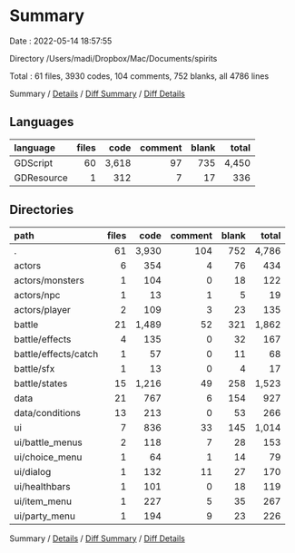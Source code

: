 # Summary

Date : 2022-05-14 18:57:55

Directory /Users/madi/Dropbox/Mac/Documents/spirits

Total : 61 files,  3930 codes, 104 comments, 752 blanks, all 4786 lines

Summary / [Details](details.md) / [Diff Summary](diff.md) / [Diff Details](diff-details.md)

## Languages
| language | files | code | comment | blank | total |
| :--- | ---: | ---: | ---: | ---: | ---: |
| GDScript | 60 | 3,618 | 97 | 735 | 4,450 |
| GDResource | 1 | 312 | 7 | 17 | 336 |

## Directories
| path | files | code | comment | blank | total |
| :--- | ---: | ---: | ---: | ---: | ---: |
| . | 61 | 3,930 | 104 | 752 | 4,786 |
| actors | 6 | 354 | 4 | 76 | 434 |
| actors/monsters | 1 | 104 | 0 | 18 | 122 |
| actors/npc | 1 | 13 | 1 | 5 | 19 |
| actors/player | 2 | 109 | 3 | 23 | 135 |
| battle | 21 | 1,489 | 52 | 321 | 1,862 |
| battle/effects | 4 | 135 | 0 | 32 | 167 |
| battle/effects/catch | 1 | 57 | 0 | 11 | 68 |
| battle/sfx | 1 | 13 | 0 | 4 | 17 |
| battle/states | 15 | 1,216 | 49 | 258 | 1,523 |
| data | 21 | 767 | 6 | 154 | 927 |
| data/conditions | 13 | 213 | 0 | 53 | 266 |
| ui | 7 | 836 | 33 | 145 | 1,014 |
| ui/battle_menus | 2 | 118 | 7 | 28 | 153 |
| ui/choice_menu | 1 | 64 | 1 | 14 | 79 |
| ui/dialog | 1 | 132 | 11 | 27 | 170 |
| ui/healthbars | 1 | 101 | 0 | 18 | 119 |
| ui/item_menu | 1 | 227 | 5 | 35 | 267 |
| ui/party_menu | 1 | 194 | 9 | 23 | 226 |

Summary / [Details](details.md) / [Diff Summary](diff.md) / [Diff Details](diff-details.md)